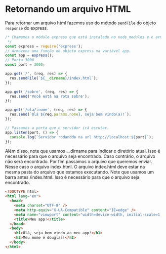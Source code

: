 # Retornando um arquivo HTML

Para retornar um arquivo html fazemos uso do método `sendFile` do objeto `response` do express.

```js
/* Chamamos o módulo express que está instalado no node_modules e o armazenamos na variável express. A variável express é um objeto que possui várias funções.
 */
const express = require('express');
// Armazena uma função do objeto express na variável app.
const app = express();
// Porta 3000
const port = 3000;

app.get('/', (req, res) => {
  res.sendFile(`${__dirname}/index.html`);
});

app.get('/sobre', (req, res) => {
  res.send('Você está na rota sobre');
});

app.get('/ola/:nome', (req, res) => {
  res.send(`Olá ${req.params.nome}, seja bem vindo(a)!`);
});

// Passamos a porta que o servidor irá escutar.
app.listen(port, () => {
  console.log(`Servidor rodanddo na url http://localhost:${port}`);
});
```

Além disso, note que usamos \_\_dirname para indicar o diretório atual. Isso é necessário para que o arquivo seja encontrado. Caso contrário, o arquivo não será encontrado. Por fim passamos o arquivo que queremos enviar. Nesse caso o arquivo index.html. O arquivo index.html deve estar na mesma pasta do arquivo que estamos executando. Note que usamos um barra antes /index.html. Isso é necessário para que o arquivo seja encontrado.

```html
<!DOCTYPE html>
<html lang="en">
  <head>
    <meta charset="UTF-8" />
    <meta http-equiv="X-UA-Compatible" content="IE=edge" />
    <meta name="viewport" content="width=device-width, initial-scale=1.0" />
    <title>Meu app!</title>
  </head>
  <body>
    <h1>Olá, seja bem vindo ao meu app!</h1>
    <h2>Meu nome é douglas!</h2>
  </body>
</html>
```
